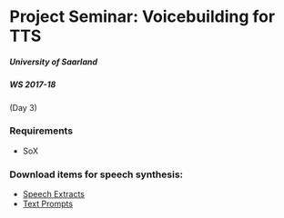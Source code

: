 # Project Seminar: Voicebuilding for TTS
##### University of Saarland 
##### WS 2017-18

(Day 3) 

### Requirements
- SoX

### Download items for speech synthesis:

- [Speech Extracts](https://www.dropbox.com/sh/znrpswmtfg6xu6h/AAAboc6ynLKnb4YA5-W5LPPla?dl=0)
- [Text Prompts](https://www.dropbox.com/sh/qailghp5kwlm7zu/AADPxxrR-x1DlQtU9YArTPBea?dl=0)
